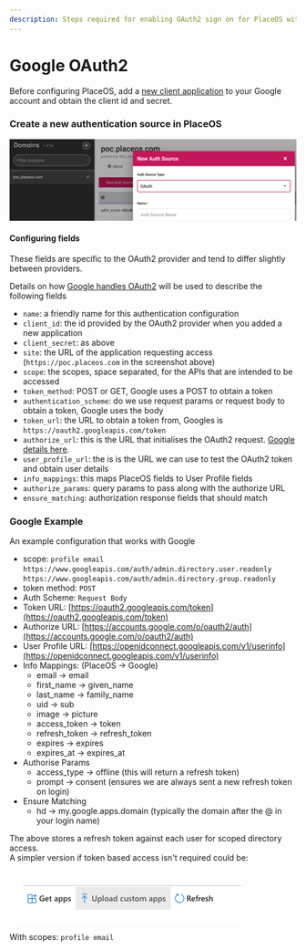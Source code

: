 ```yaml
---
description: Steps required for enabling OAuth2 sign on for PlaceOS with Google
---
```


# Google OAuth2

Before configuring PlaceOS, add a [new client application](https://support.google.com/cloud/answer/6158849) to your Google account and obtain the client id and secret.

### Create a new authentication source in PlaceOS

![New authentication source on the selected domain](<../../../.gitbook/assets/image (3).png>)

#### Configuring fields

These fields are specific to the OAuth2 provider and tend to differ slightly between providers.

Details on how [Google handles OAuth2](https://developers.google.com/identity/protocols/oauth2/web-server#handlingresponse) will be used to describe the following fields

* `name`: a friendly name for this authentication configuration
* `client_id`: the id provided by the OAuth2 provider when you added a new application
* `client_secret`: as above
* `site`: the URL of the application requesting access (`https://poc.placeos.com` in the screenshot above)
* `scope`: the scopes, space separated, for the APIs that are intended to be accessed
* `token_method`: POST or GET, Google uses a POST to obtain a token
* `authentication_scheme`: do we use request params or request body to obtain a token, Google uses the body
* `token_url`: the URL to obtain a token from, Googles is `https://oauth2.googleapis.com/token`&#x20;
* `authorize_url`: this is the URL that initialises the OAuth2 request. [Google details here](https://developers.google.com/identity/protocols/oauth2/web-server#creatingclient).
* `user_profile_url`: the is is the URL we can use to test the OAuth2 token and obtain user details
* `info_mappings`: this maps PlaceOS fields to User Profile fields
* `authorize_params`: query params to pass along with the authorize URL
* `ensure_matching`: authorization response fields that should match

### Google Example

An example configuration that works with Google

* scope: `profile email https://www.googleapis.com/auth/admin.directory.user.readonly https://www.googleapis.com/auth/admin.directory.group.readonly`
* token method: `POST`
* Auth Scheme: `Request Body`
* Token URL: [https://oauth2.googleapis.com/token](https://oauth2.googleapis.com/token)
* Authorize URL: [https://accounts.google.com/o/oauth2/auth](https://accounts.google.com/o/oauth2/auth)
* User Profile URL: [https://openidconnect.googleapis.com/v1/userinfo](https://openidconnect.googleapis.com/v1/userinfo)
* Info Mappings: (PlaceOS -> Google)
  * email -> email
  * first\_name -> given\_name
  * last\_name -> family\_name
  * uid -> sub
  * image -> picture
  * access\_token -> token
  * refresh\_token -> refresh\_token
  * expires -> expires
  * expires\_at -> expires\_at
* Authorise Params
  * access\_type -> offline (this will return a refresh token)
  * prompt -> consent (ensures we are always sent a new refresh token on login)
* Ensure Matching
  * hd -> my.google.apps.domain (typically the domain after the @ in your login name)

The above stores a refresh token against each user for scoped directory access.\
A simpler version if token based access isn't required could be:

![](<../../../.gitbook/assets/image (10).png>)

With scopes: `profile email`&#x20;
